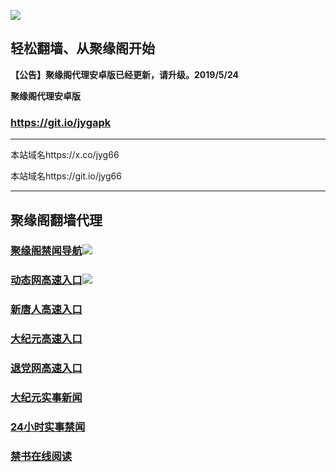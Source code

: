 ![](https://raw.githubusercontent.com/hao369/a/master/j.jpg)



## 轻松翻墙、从聚缘阁开始



**【公告】聚缘阁代理安卓版已经更新，请升级。2019/5/24**

 
**聚缘阁代理安卓版**
### https://git.io/jygapk  

***

本站域名https://x.co/jyg66 

本站域名https://git.io/jyg66



***




## 聚缘阁翻墙代理 



### [聚缘阁禁闻导航](https://5ar.fve75.club)![](https://tup.vraet.cf/jyg.gif)



### [动态网高速入口](https://muddy-boat-180d.gsreww.workers.dev/-----http://hao149.ie99.eu.org/)![](https://tup.vraet.cf/jygdl.gif)


### [新唐人高速入口](https://muddy-boat-180d.gsreww.workers.dev/-----http://hao149.ie99.eu.org/)

### [大纪元高速入口](https://muddy-boat-180d.gsreww.workers.dev/-----http://hao149.ie99.eu.org/)

### [退党网高速入口](https://muddy-boat-180d.gsreww.workers.dev/-----http://hao149.ie99.eu.org/)






### [大纪元实事新闻](https://git.io/fjmgE)

### [24小时实事禁闻](https://git.io/fj3Go)

### [禁书在线阅读](https://git.io/fjJ5Z)







